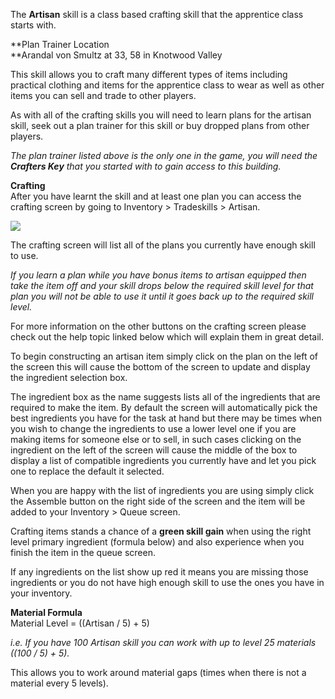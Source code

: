 ---
---
The **Artisan** skill is a class based crafting skill that the apprentice class starts with.

**Plan Trainer Location  
**Arandal von Smultz at 33, 58 in Knotwood Valley

This skill allows you to craft many different types of items including practical clothing and items for the apprentice class to wear as well as other items you can sell and trade to other players.

As with all of the crafting skills you will need to learn plans for the artisan skill, seek out a plan trainer for this skill or buy dropped plans from other players.

_The plan trainer listed above is the only one in the game, you will need the **Crafters Key** that you started with to gain access to this building._

**Crafting**  
After you have learnt the skill and at least one plan you can access the crafting screen by going to Inventory > Tradeskills > Artisan.

[![](https://lohcdn.com/images/t_artisan.jpg)](https://lohcdn.com/images/artisan.jpg)

The crafting screen will list all of the plans you currently have enough skill to use.

_If you learn a plan while you have bonus items to artisan equipped then take the item off and your skill drops below the required skill level for that plan you will not be able to use it until it goes back up to the required skill level._

For more information on the other buttons on the crafting screen please check out the help topic linked below which will explain them in great detail.

To begin constructing an artisan item simply click on the plan on the left of the screen this will cause the bottom of the screen to update and display the ingredient selection box.

The ingredient box as the name suggests lists all of the ingredients that are required to make the item. By default the screen will automatically pick the best ingredients you have for the task at hand but there may be times when you wish to change the ingredients to use a lower level one if you are making items for someone else or to sell, in such cases clicking on the ingredient on the left of the screen will cause the middle of the box to display a list of compatible ingredients you currently have and let you pick one to replace the default it selected.

When you are happy with the list of ingredients you are using simply click the Assemble button on the right side of the screen and the item will be added to your Inventory > Queue screen.

Crafting items stands a chance of a **green skill gain** when using the right level primary ingredient (formula below) and also experience when you finish the item in the queue screen.

If any ingredients on the list show up red it means you are missing those ingredients or you do not have high enough skill to use the ones you have in your inventory.

**Material Formula**  
Material Level = ((Artisan / 5) + 5)

_i.e. If you have 100 Artisan skill you can work with up to level 25 materials ((100 / 5) + 5)._

This allows you to work around material gaps (times when there is not a material every 5 levels).